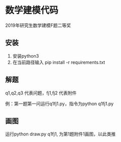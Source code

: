 # 数学建模代码

2019年研究生数学建模F题二等奖
## 安装
1. 安装python3
2. 在当前路径输入 pip install -r requirements.txt

## 解题
q1,q2,q3 代表问题，fj1,fj2 代表附件

例：第一题第一问运行q1fj1.py，指令为python q1fj1.py

## 画图
运行python draw.py q1fj1, 为第1题附件1画图，以此类推